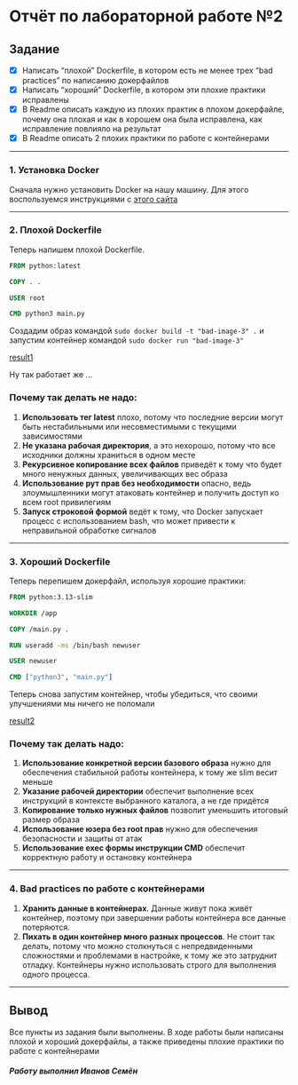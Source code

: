 # Отчёт по лабораторной работе №2

## Задание
- [x] Написать “плохой” Dockerfile, в котором есть не менее трех “bad practices” по написанию докерфайлов
- [x] Написать “хороший” Dockerfile, в котором эти плохие практики исправлены
- [x] В Readme описать каждую из плохих практик в плохом докерфайле, почему она плохая и как в хорошем она была исправлена, как исправление повлияло на результат
- [x] В Readme описать 2 плохих практики по работе с контейнерами

---

### 1. Установка Docker

Сначала нужно установить Docker на нашу машину. Для этого воспользуемся инструкциями с [этого сайта](https://docs.docker.com/engine/install/ubuntu/)

---

### 2. Плохой Dockerfile

Теперь напишем плохой Dockerfile. 

```Dockerfile
FROM python:latest

COPY . .

USER root

CMD python3 main.py
```

Создадим образ командой `sudo docker build -t "bad-image-3" .` и запустим контейнер командой `sudo docker run "bad-image-3"`

[result1](/media/result1.png)

Ну так работает же ...

### Почему так делать не надо:
1. **Использовать тег latest** плохо, потому что последние версии могут быть нестабильными или несовместимыми с текущими зависимостями
2. **Не указана рабочая директория**, а это нехорошо, потому что все исходники должны храниться в одном месте
3. **Рекурсивное копирование всех файлов** приведёт к тому что будет много ненужных данных, увеличивающих вес образа
4. **Использование рут прав без необходимости** опасно, ведь злоумышленники могут атаковать контейнер и получить доступ ко всем root привилегиям 
5. **Запуск строковой формой** ведёт к тому, что Docker запускает процесс с использованием bash, что может привести к неправильной обработке сигналов

---

### 3. Хороший Dockerfile

Теперь перепишем докерфайл, используя хорошие практики:

```Dockerfile
FROM python:3.13-slim

WORKDIR /app

COPY /main.py .

RUN useradd -ms /bin/bash newuser

USER newuser

CMD ["python3", "main.py"]
```

Теперь снова запустим контейнер, чтобы убедиться, что своими улучшениями мы ничего не поломали

[result2](/media/result2.png)

### Почему так делать надо:
1. **Использование конкретной версии базового образа** нужно для обеспечения стабильной работы контейнера, к тому же slim весит меньше
2. **Указание рабочей директории** обеспечит выполнение всех инструкций в контексте выбранного каталога, а не где придётся
3. **Копирование только нужных файлов** позволит уменьшить итоговый размер образа
4. **Использование юзера без root прав** нужно для обеспечения безопасности и защиты от атак
5. **Использование exec формы инструкции CMD** обеспечит корректную работу и остановку контейнера

---

### 4. Bad practices по работе с контейнерами

1. **Хранить данные в контейнерах**. Данные живут пока живёт контейнер, поэтому при завершении работы контейнера все данные потеряются.
2. **Пихать в один контейнер много разных процессов**. Не стоит так делать, потому что можно столкнуться с непредвиденными сложностями и проблемами в настройке, к тому же это затруднит отладку. Контейнеры нужно использовать строго для выполнения одного процесса.

---

## Вывод
Все пункты из задания были выполнены. В ходе работы были написаны плохой и хороший докерфайлы, а также приведены плохие практики по работе с контейнерами 

##### Работу выполнил Иванов Семён
